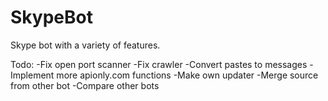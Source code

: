 # SkypeBot
Skype bot with a variety of features.

Todo:
-Fix open port scanner
-Fix crawler
-Convert pastes to messages
-Implement more apionly.com functions
-Make own updater
-Merge source from other bot
-Compare other bots
